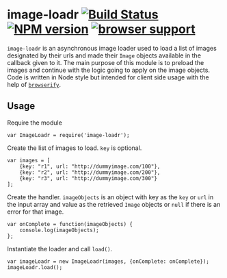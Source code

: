 image-loadr [![Build Status](https://travis-ci.org/ktslwy/image-loadr.png?branch=master)](https://travis-ci.org/ktslwy/image-loadr) [![NPM version](https://badge.fury.io/js/image-loadr.png)](http://badge.fury.io/js/image-loadr) [![browser support](https://ci.testling.com/ktslwy/image-loadr.png)](https://ci.testling.com/ktslwy/image-loadr)
===========

`image-loadr` is an asynchronous image loader used to load a list of images designated by their urls and made their `Image` objects available in the callback given to it. The main purpose of this module is to preload the images and continue with the logic going to apply on the image objects. Code is written in Node style but intended for client side usage with the help of [`browserify`](https://www.npmjs.org/package/browserify).

Usage
-----

Require the module
```
var ImageLoadr = require('image-loadr');
```

Create the list of images to load. `key` is optional.
```
var images = [
    {key: "r1", url: "http://dummyimage.com/100"},
    {key: "r2", url: "http://dummyimage.com/200"},
    {key: "r3", url: "http://dummyimage.com/300"}
];
```

Create the handler. `imageObjects` is an object with key as the `key` or `url` in the input array and value as the retrieved `Image` objects or `null` if there is an error for that image.
```
var onComplete = function(imageObjects) {
    console.log(imageObjects);
};
```

Instantiate the loader and call `load()`.
```
var imageLoadr = new ImageLoadr(images, {onComplete: onComplete});
imageLoadr.load();
```
